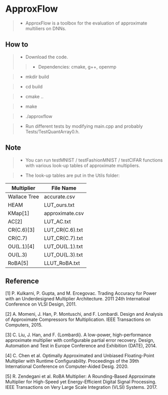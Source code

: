 # ApproxFlow

>* ApproxFlow is a toolbox for the evaluation of approximate multiliers on DNNs. 

## How to

>* Download the code. 
>>* Dependencies: cmake, g++, openmp

>* mkdir build

>* cd build

>* cmake ..

>* make

>* ./approxflow

>* Run different tests by modifying main.cpp and probably Tests/TestQuantArray0.h. 

## Note

>* You can run testMNIST / testFashionMNIST / testCIFAR functions with various look-up tables of approximate multipliers. 

>* The look-up tables are put in the Utils folder: 

|  Multiplier | File Name  |
|  ----  | ----  |
| Wallace Tree | accurate.csv |
| HEAM         | LUT_ours.txt |
| KMap\[1\]         | approximate.csv |
| AC\[2\]           | LUT_AC.txt |
| CR(C.6)\[3\]      | LUT_CR(C.6).txt |
| CR(C.7)      | LUT_CR(C.7).txt |
| OU(L.1)\[4\]      | LUT_OU(L.1).txt |
| OU(L.3)      | LUT_OU(L.3).txt |
| RoBA\[5\]         | LLUT_RoBA.txt |

## Reference

\[1\] P. Kulkarni, P. Gupta, and M. Ercegovac. Trading Accuracy for Power with an Underdesigned Multiplier Architecture. 2011 24th Internatioal Conference on VLSI Design, 2011. 

\[2\] A. Momeni, J. Han, P. Montuschi, and F. Lombardi. Design and Analysis of Approximate Compressors for Multiplication. IEEE Transactions on Computers, 2015. 

\[3\] C. Liu, J. Han, and F. {Lombardi}. A low-power, high-performance approximate multiplier with configurable partial error recovery. Design, Automation and Test in Europe Conference and Exhibition (DATE), 2014. 

\[4\] C. Chen et al. Optimally Approximated and Unbiased Floating-Point Multiplier with Runtime Configurability. Proceedings of the 39th International Conference on Computer-Aided Desig. 2020. 

\[5\] R. Zendegani et al. RoBA Multiplier: A Rounding-Based Approximate Multiplier for High-Speed yet Energy-Efficient Digital Signal Processing. IEEE Transactions on Very Large Scale Integration (VLSI) Systems. 2017. 
